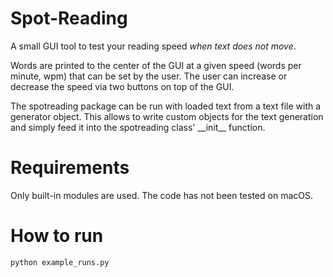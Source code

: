 # Spot-Reading

A small GUI tool to test your reading speed _when text does not move_.

Words are printed to the center of the GUI at a given speed (words per minute, wpm) that can be set by the user. The user can increase or decrease the speed via two buttons on top of the GUI.

The spotreading package can be run with loaded text from a text file with a generator object. This allows to write custom objects for the text generation and simply feed it into the spotreading class' \_\_init\_\_ function.

# Requirements
Only built-in modules are used.
The code has not been tested on macOS.

# How to run
`python example_runs.py`
